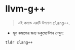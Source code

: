 # llvm-g++

> এই কমান্ড একটি উপনাম `clang++`.

- মূল কমান্ডের জন্য ডকুমেন্টেশন দেখুন:

`tldr clang++`
